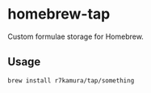# homebrew-tap

Custom formulae storage for Homebrew.

## Usage

```
brew install r7kamura/tap/something
```
